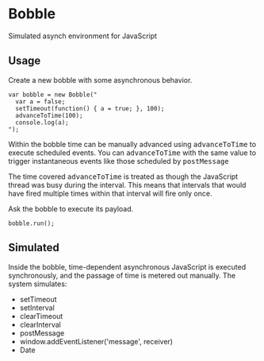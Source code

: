 Bobble
=

Simulated asynch environment for JavaScript

Usage
-

Create a new bobble with some asynchronous behavior.

    var bobble = new Bobble("
      var a = false;
      setTimeout(function() { a = true; }, 100);
      advanceToTime(100);
      console.log(a);
    ");
    
Within the bobble time can be manually advanced using <tt>advanceToTime</tt> to execute scheduled events.
You can <tt>advanceToTime</tt> with the same value to trigger instantaneous events like those scheduled by <tt>postMessage</tt>

The time covered <tt>advanceToTime</tt> is treated as though the JavaScript thread was busy during the interval.  This means
that intervals that would have fired multiple times within that interval will fire only once.

Ask the bobble to execute its payload.

    bobble.run();

Simulated
-

Inside the bobble, time-dependent asynchronous JavaScript is executed synchronously, and the passage of time is metered out manually.
The system simulates:

* setTimeout
* setInterval
* clearTimeout
* clearInterval
* postMessage
* window.addEventListener('message', receiver)
* Date
